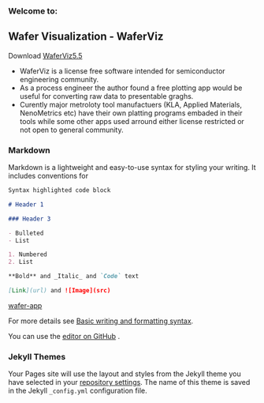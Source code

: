 ### Welcome to:
## Wafer Visualization - WaferViz

Download [WaferViz5.5](https://github.com/lihou0427/hot-ice/blob/main/WaferViz_5.5.exe)


- WaferViz is a license free software intended for semiconductor engineering community.
- As a process engineer the author found a free plotting app would be useful for converting raw data to presentable graghs. 
- Curently major metroloty tool manufactuers (KLA, Applied Materials, NenoMetrics etc) have their own platting programs embaded in their tools while some other apps used arround either license restricted or not open to general community.

### Markdown

Markdown is a lightweight and easy-to-use syntax for styling your writing. It includes conventions for

```markdown
Syntax highlighted code block

# Header 1

### Header 3

- Bulleted
- List

1. Numbered
2. List

**Bold** and _Italic_ and `Code` text

[Link](url) and ![Image](src)
```

[wafer-app](https://github.com/lihou0427/hot-ice/blob/main/WaferViz_5.5.exe)


For more details see [Basic writing and formatting syntax](https://docs.github.com/en/github/writing-on-github/getting-started-with-writing-and-formatting-on-github/basic-writing-and-formatting-syntax).


You can use the [editor on GitHub](https://github.com/lihou0427/hot-ice/edit/gh-pages/index.md) .

### Jekyll Themes

Your Pages site will use the layout and styles from the Jekyll theme you have selected in your [repository settings](https://github.com/lihou0427/hot-ice/settings/pages). The name of this theme is saved in the Jekyll `_config.yml` configuration file.








